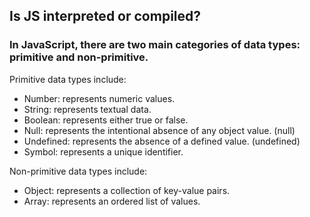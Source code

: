 ## Is JS interpreted or compiled?

### In JavaScript, there are two main categories of data types: primitive and non-primitive.

Primitive data types include:

- Number: represents numeric values.
- String: represents textual data.
- Boolean: represents either true or false.
- Null: represents the intentional absence of any object value. (null)
- Undefined: represents the absence of a defined value. (undefined)
- Symbol: represents a unique identifier.

Non-primitive data types include:

- Object: represents a collection of key-value pairs.
- Array: represents an ordered list of values.
